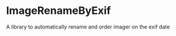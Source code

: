 ImageRenameByExif
=================

A library to automatically rename and order imager on the exif date
